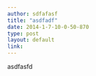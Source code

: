 ```yaml
---
author: sdfafasf
title: "asdfadf"
date: 2014-1-7-10-0-50-870
type: post
layout: default
link: 
---
```

asdfasfd